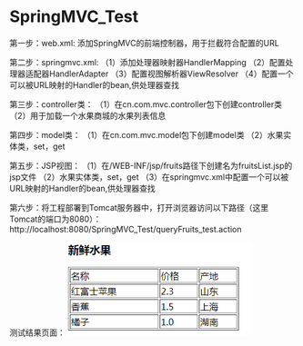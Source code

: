 # SpringMVC_Test
第一步：web.xml:
    添加SpringMVC的前端控制器，用于拦截符合配置的URL

第二步：springmvc.xml:
     （1）添加处理器映射器HandlerMapping
     （2）配置处理器适配器HandlerAdapter
     （3）配置视图解析器ViewResolver
     （4）配置一个可以被URL映射的Handler的bean,供处理器查找

第三步：controller类：
     （1）在cn.com.mvc.controller包下创建controller类
     （2）用于加载一个水果商城的水果列表信息

第四步：model类：
     （1）在cn.com.mvc.model包下创建model类
     （2）水果实体类，set，get

第五步：JSP视图：
     （1）在/WEB-INF/jsp/fruits路径下创建名为fruitsList.jsp的jsp文件
     （2）水果实体类，set，get
     （3）在springmvc.xml中配置一个可以被URL映射的Handler的bean,供处理器查找

第六步：将工程部署到Tomcat服务器中，打开浏览器访问以下路径（这里Tomcat的端口为8080）：
    http://localhost:8080/SpringMVC_Test/queryFruits_test.action
	
测试结果页面：
  ![Image text](https://github.com/duanqingya/SpringMVC_Test/blob/master/Test_Result.jpg)